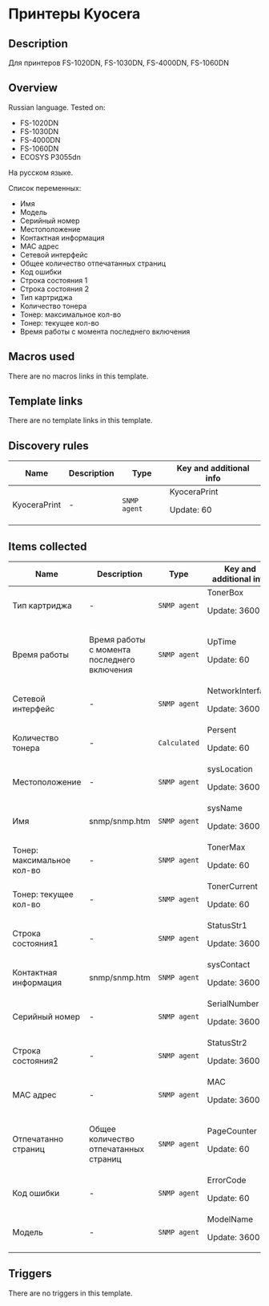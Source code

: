 # Принтеры Kyocera

## Description

Для принтеров FS-1020DN, FS-1030DN, FS-4000DN, FS-1060DN

## Overview

Russian language. Tested on:


* FS-1020DN
* FS-1030DN
* FS-4000DN
* FS-1060DN
* ECOSYS P3055dn


На русском языке.


Список переменных:


* Имя
* Модель
* Серийный номер
* Местоположение
* Контактная информация
* MAC адрес
* Сетевой интерфейс
* Общее количество отпечатанных страниц
* Код ошибки
* Строка состояния 1
* Строка состояния 2
* Тип картриджа
* Количество тонера
* Тонер: максимальное кол-во
* Тонер: текущее кол-во
* Время работы с момента последнего включения


## Macros used

There are no macros links in this template.

## Template links

There are no template links in this template.

## Discovery rules

|Name|Description|Type|Key and additional info|
|----|-----------|----|----|
|KyoceraPrint|<p>-</p>|`SNMP agent`|KyoceraPrint<p>Update: 60</p>|
## Items collected

|Name|Description|Type|Key and additional info|
|----|-----------|----|----|
|Тип картриджа|<p>-</p>|`SNMP agent`|TonerBox<p>Update: 3600</p>|
|Время работы|<p>Время работы с момента последнего включения</p>|`SNMP agent`|UpTime<p>Update: 60</p>|
|Сетевой интерфейс|<p>-</p>|`SNMP agent`|NetworkInterface<p>Update: 3600</p>|
|Количество тонера|<p>-</p>|`Calculated`|Persent<p>Update: 60</p>|
|Местоположение|<p>-</p>|`SNMP agent`|sysLocation<p>Update: 3600</p>|
|Имя|<p>snmp/snmp.htm</p>|`SNMP agent`|sysName<p>Update: 3600</p>|
|Тонер: максимальное кол-во|<p>-</p>|`SNMP agent`|TonerMax<p>Update: 60</p>|
|Тонер: текущее кол-во|<p>-</p>|`SNMP agent`|TonerCurrent<p>Update: 60</p>|
|Строка состояния1|<p>-</p>|`SNMP agent`|StatusStr1<p>Update: 3600</p>|
|Контактная информация|<p>snmp/snmp.htm</p>|`SNMP agent`|sysContact<p>Update: 3600</p>|
|Серийный номер|<p>-</p>|`SNMP agent`|SerialNumber<p>Update: 3600</p>|
|Строка состояния2|<p>-</p>|`SNMP agent`|StatusStr2<p>Update: 3600</p>|
|MAC адрес|<p>-</p>|`SNMP agent`|MAC<p>Update: 3600</p>|
|Отпечатанно страниц|<p>Общее количество отпечатанных страниц</p>|`SNMP agent`|PageCounter<p>Update: 60</p>|
|Код ошибки|<p>-</p>|`SNMP agent`|ErrorCode<p>Update: 60</p>|
|Модель|<p>-</p>|`SNMP agent`|ModelName<p>Update: 3600</p>|
## Triggers

There are no triggers in this template.

